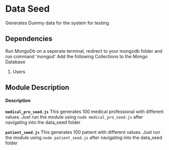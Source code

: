 # Data Seed
Generates Dummy data for the system for testing

## Dependencies
Run MongoDb on a seperate terminal, redirect to your mongodb folder and run command 'mongod'
Add the following Collections to the Mongo Database

1. Users

## Module Description
#### Description
**`medical_pro_seed.js`** This generates 100 medical professional with different values. Just run the module using `node medical_pro_seed.js` after navigating into the data_seed folder

**`patient_seed.js`** This generates 100 patient with different values. Just run the module using `node patient_seed.js` after navigating into the data_seed folder













